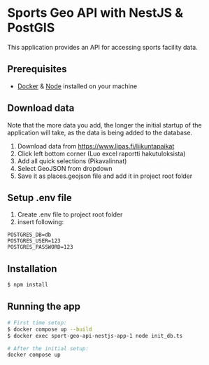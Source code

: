 

# Sports Geo API with NestJS & PostGIS
This application provides an API for accessing sports facility data.

## Prerequisites
- [Docker] & [Node] installed on your machine

## Download data

Note that the more data you add, the longer the initial startup of the application will take, as the data is being added to the database. 

1. Download data from https://www.lipas.fi/liikuntapaikat
2. Click left bottom corner (Luo excel raportti hakutuloksista) 
3. Add all quick selections (Pikavalinnat)
4. Select GeoJSON from dropdown
5. Save it as places.geojson file and add it in project root folder

## Setup .env file

1. Create .env file to project root folder
2. insert following:

```make
POSTGRES_DB=db
POSTGRES_USER=123
POSTGRES_PASSWORD=123
```

## Installation

```bash
$ npm install
```

## Running the app

```bash
# First time setup:
$ docker compose up --build
$ docker exec sport-geo-api-nestjs-app-1 node init_db.ts 

# After the initial setup:
docker compose up
```

   [Docker]: <https://docs.docker.com/get-docker/>
   [Node]: <https://nodejs.org/en/download>
